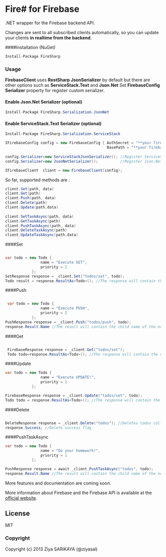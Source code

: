 #   **Fire#** for Firebase

.NET wrapper for the Firebase backend API.

Changes are sent to all subscribed clients automatically, so you can
update your clients **in realtime from the backend**.

####Installation (NuGet)
```csharp
Install-Package FireSharp
```
### Usage
**FirebaseClient** uses **RestSharp JsonSerializer** by default but there are other options such as **ServiceStack.Text** and **Json.Net**
Set **FirebaseConfig** **Serializer** property for register custom serializer.
#### Enable Json.Net Serializer (optional)
```csharp
Install-Package FireSharp.Serialization.JsonNet
```
#### Enable ServiceStack.Text Serializer (optional)
```csharp
Install-Package FireSharp.Serialization.ServiceStack
```
```csharp
IFirebaseConfig config = new FirebaseConfig { AuthSecret = "**your firebase auth secret**", 
                                              BasePath = "**your firebase path**" };
                                              
config.Serializer=new ServiceStackJsonSerializer(); //Register ServiceStack.Text
config.Serializer=new JsonNetSerializer();          //Register Json.Net

IFirebaseClient  client = new FirebaseClient(config);
```
So far, supported methods are :
```csharp
client.Set(path, data)
client.Get(path)
client.Push(path, data)
client.Delete(path)
client.Update(path,data)
    
client.SetTaskAsync(path, data)
client.GetTaskAsync(path)
client.PushTaskAsync(path, data)
client.DeleteTaskAsync(path)
client.UpdateTaskAsync(path,data)
```
####Set
```csharp

var todo = new Todo {
                name = "Execute SET",
                priority = 2
            };
SetResponse response = _client.Set("todos/set", todo);
Todo result = response.ResultAs<Todo>(); //The response will contain the data written
```
####Push
```csharp

 var todo = new Todo {
                name = "Execute PUSH",
                priority = 2
            };
PushResponse response = _client.Push("todos/push", todo);
response.Result.Name //The result will contain the child name of the new data that was added
```
####Get
```csharp

 FirebaseResponse response = _client.Get("todos/set");
 Todo todo=response.ResultAs<Todo>(); //The response will contain the data being retreived
```
####Update
```csharp
var todo = new Todo {
                name = "Execute UPDATE!",
                priority = 1
            };

FirebaseResponse response = _client.Update("todos/set", todo);
Todo todo = response.ResultAs<Todo>(); //The response will contain the data written
```
####Delete
```csharp

DeleteResponse response = _client.Delete("todos"); //Deletes todos collection
response.Success; //Delete success flag
```
####PushTaskAsync
```csharp
var todo = new Todo {
                name = "Do your homework!",
                priority = 1
            };

PushResponse response = await _client.PushTaskAsync("todos", todo);
response.Result.Name //The result will contain the child name of the new data that was added
```
More features and documentation are coming soon.

More information about Firebase and the Firebase API is available at the
[official website](http://www.firebase.com/).


## License

MIT

### Copyright

Copyright (c) 2013 Ziya SARIKAYA (@ziyasal)
